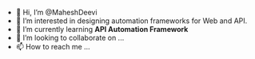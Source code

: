 - 👋 Hi, I’m @MaheshDeevi
- 👀 I’m interested in designing automation frameworks for Web and API.
- 🌱 I’m currently learning **API Automation Framework**
- 💞️ I’m looking to collaborate on ...
- 📫 How to reach me ...

<!---
MaheshDeevi/MaheshDeevi is a ✨ special ✨ repository because its `README.md` (this file) appears on your GitHub profile.
You can click the Preview link to take a look at your changes.
--->
